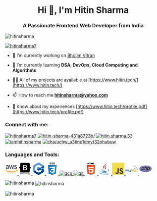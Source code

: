 <h1 align="center">Hi 👋, I'm Hitin Sharma</h1>
<h3 align="center">A Passionate Frontend Web Developer from India</h3>

<p align="left"> <img src="https://komarev.com/ghpvc/?username=hitinsharma&label=Profile%20views&color=0e75b6&style=flat" alt="hitinsharma" /> </p>

<p align="left"> <a href="https://twitter.com/hitinsharma7" target="blank"><img src="https://img.shields.io/twitter/follow/hitinsharma7?logo=twitter&style=for-the-badge" alt="hitinsharma7" /></a> </p>

- 🔭 I’m currently working on [Bhojan Vitran](https://hitin.tech/project2/index.html)

- 🌱 I’m currently learning **DSA, DevOps, Cloud Computing and Algorithms**

- 👨‍💻 All of my projects are available at [https://www.hitin.tech/](https://www.hitin.tech/)

- 📫 How to reach me **hitinsharma@yahoo.com**

- 📄 Know about my experiences [https://www.hitin.tech/profile.pdf](https://www.hitin.tech/profile.pdf)

<h3 align="left">Connect with me:</h3>
<p align="left">
<a href="https://twitter.com/hitinsharma7" target="blank"><img align="center" src="https://raw.githubusercontent.com/rahuldkjain/github-profile-readme-generator/master/src/images/icons/Social/twitter.svg" alt="hitinsharma7" height="30" width="40" /></a>
<a href="https://linkedin.com/in/hitin-sharma-431a8723b/" target="blank"><img align="center" src="https://raw.githubusercontent.com/rahuldkjain/github-profile-readme-generator/master/src/images/icons/Social/linked-in-alt.svg" alt="hitin-sharma-431a8723b/" height="30" width="40" /></a>
<a href="https://fb.com/hitin.sharma.33" target="blank"><img align="center" src="https://raw.githubusercontent.com/rahuldkjain/github-profile-readme-generator/master/src/images/icons/Social/facebook.svg" alt="hitin.sharma.33" height="30" width="40" /></a>
<a href="https://instagram.com/iamhitinsharma" target="blank"><img align="center" src="https://raw.githubusercontent.com/rahuldkjain/github-profile-readme-generator/master/src/images/icons/Social/instagram.svg" alt="iamhitinsharma" height="30" width="40" /></a>
<a href="https://www.youtube.com/c/cha/uchw_a3tine1dmyt32ohubuw" target="blank"><img align="center" src="https://raw.githubusercontent.com/rahuldkjain/github-profile-readme-generator/master/src/images/icons/Social/youtube.svg" alt="cha/uchw_a3tine1dmyt32ohubuw" height="30" width="40" /></a>
</p>

<h3 align="left">Languages and Tools:</h3>
<p align="left"> <a href="https://aws.amazon.com" target="_blank" rel="noreferrer"> <img src="https://raw.githubusercontent.com/devicons/devicon/master/icons/amazonwebservices/amazonwebservices-original-wordmark.svg" alt="aws" width="40" height="40"/> </a> <a href="https://getbootstrap.com" target="_blank" rel="noreferrer"> <img src="https://raw.githubusercontent.com/devicons/devicon/master/icons/bootstrap/bootstrap-plain-wordmark.svg" alt="bootstrap" width="40" height="40"/> </a> <a href="https://www.w3schools.com/cpp/" target="_blank" rel="noreferrer"> <img src="https://raw.githubusercontent.com/devicons/devicon/master/icons/cplusplus/cplusplus-original.svg" alt="cplusplus" width="40" height="40"/> </a> <a href="https://www.w3schools.com/css/" target="_blank" rel="noreferrer"> <img src="https://raw.githubusercontent.com/devicons/devicon/master/icons/css3/css3-original-wordmark.svg" alt="css3" width="40" height="40"/> </a> <a href="https://cloud.google.com" target="_blank" rel="noreferrer"> <img src="https://www.vectorlogo.zone/logos/google_cloud/google_cloud-icon.svg" alt="gcp" width="40" height="40"/> </a> <a href="https://git-scm.com/" target="_blank" rel="noreferrer"> <img src="https://www.vectorlogo.zone/logos/git-scm/git-scm-icon.svg" alt="git" width="40" height="40"/> </a> <a href="https://www.w3.org/html/" target="_blank" rel="noreferrer"> <img src="https://raw.githubusercontent.com/devicons/devicon/master/icons/html5/html5-original-wordmark.svg" alt="html5" width="40" height="40"/> </a> <a href="https://www.java.com" target="_blank" rel="noreferrer"> <img src="https://raw.githubusercontent.com/devicons/devicon/master/icons/java/java-original.svg" alt="java" width="40" height="40"/> </a> <a href="https://developer.mozilla.org/en-US/docs/Web/JavaScript" target="_blank" rel="noreferrer"> <img src="https://raw.githubusercontent.com/devicons/devicon/master/icons/javascript/javascript-original.svg" alt="javascript" width="40" height="40"/> </a> <a href="https://www.mysql.com/" target="_blank" rel="noreferrer"> <img src="https://raw.githubusercontent.com/devicons/devicon/master/icons/mysql/mysql-original-wordmark.svg" alt="mysql" width="40" height="40"/> </a> <a href="https://www.php.net" target="_blank" rel="noreferrer"> <img src="https://raw.githubusercontent.com/devicons/devicon/master/icons/php/php-original.svg" alt="php" width="40" height="40"/> </a> </p>

<p><img align="left" src="https://github-readme-stats.vercel.app/api/top-langs?username=hitinsharma&show_icons=true&locale=en&layout=compact" alt="hitinsharma" /></p>

<p>&nbsp;<img align="center" src="https://github-readme-stats.vercel.app/api?username=hitinsharma&show_icons=true&locale=en" alt="hitinsharma" /></p>

<p><img align="center" src="https://github-readme-streak-stats.herokuapp.com/?user=hitinsharma&" alt="hitinsharma" /></p>
